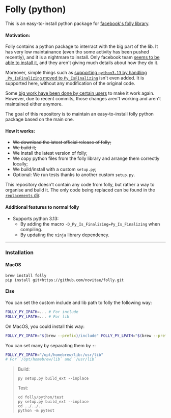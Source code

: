 # Folly (python)
This is an easy-to-install python package for [facebook's folly library](https://github.com/facebook/folly).
#### Motivation:
Folly contains a python package to interract with the big part of the lib. It has very low maintainance (even tho some activity has been pushed recently), and it is a nightmare to install. Only facebook team [seems to be able to install it](https://github.com/facebook/folly/pull/2361#issuecomment-2598875276), and they aren't giving much details about how they do it.

Moreover, simple things such as [supporting `python3.13` by handling `_Py_IsFinalizing` moved to `Py_IsFinalizing`](https://github.com/facebook/folly/pull/2360) isn't even added. It is supported here, without any modification of the original code.

Some [big work have been done by certain users](https://github.com/facebook/folly/issues/1703) to make it work again. However, due to recent commits, those changes aren't working and aren't maintained either anymore.

The goal of this repository is to maintain an easy-to-install folly python package based on the main one.
#### How it works:
- ~~We download the latest official release of folly;~~
- ~~We build it;~~
- We install the latest version of folly;
- We copy python files from the folly library and arrange them correctly locally;
- We build/install with a custom `setup.py`;
- Optional: We run tests thanks to another custom `setup.py`.

This repository doesn't contain any code from folly, but rather a way to organise and build it. The only code being replaced can be found in the [`replacements` dir](./replacements/).
#### Additional features to normal folly
- Supports python 3.13:
  - By adding the macro `-D_Py_Is_Finalizing=Py_Is_Finalizing` when compiling.
  - By updating the `ninja` library dependency.
---
### Installation
#### MacOS
```
brew install folly
pip install git+https://github.com/novitae/folly.git
```
#### Else
You can set the custom include and lib path to folly the following way:
```sh
FOLLY_PY_IPATH=... # For include
FOLLY_PY_LPATH=... # For lib
```
On MacOS, you could install this way:
```sh
FOLLY_PY_IPATH="$(brew --prefix)/include" FOLLY_PY_LPATH="$(brew --prefix)/lib" pip install .
```
You can set many by separating them by `:`:
```sh
FOLLY_PY_IPATH="/opt/homebrew/lib:/usr/lib"
# For `/opt/homebrew/lib` and `/usr/lib`
```

> Build:
> ```
> py setup.py build_ext --inplace
> ```
> Test:
> ```
> cd folly/python/test
> py setup.py build_ext --inplace
> cd ../../..
> python -m pytest
> ```